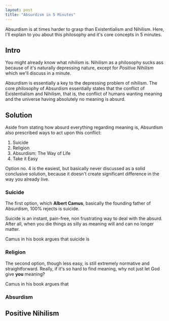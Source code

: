 ```yaml
---
layout: post
title: "Absurdism in 5 Minutes"
---
```


Absurdism is at times harder to grasp than Existentialism and Nihilism. Here, I'll explain to you about this philosophy and it's core concepts in 5 minutes.

## Intro

You might already know what *nihilism* is. Nihilism as a philosophy sucks ass because of it's naturally depressing nature, except for *Positive Nihilism* which we'll discuss in a minute.

Absurdism is essentially a key to the depressing problem of nihilism. The core philosophy of Absurdism essentially states that the conflict of Existentialism and Nihilism, that is, the conflict of humans wanting meaning and the universe having absolutely no meaning is absurd.

## Solution

Aside from stating how absurd everything regarding meaning is, Absurdism also prescribed ways to act upon this conflict:

1. Suicide
2. Religion
3. Absurdism: The Way of Life
4. Take it Easy

Option no. 4 is the easiest, but basically never discussed as a solid conclusive solution, because it doesn't create significant difference in the way you already live.

### Suicide

The first option, which **Albert Camus**, basically the founding father of Absurdism, 100% rejects is suicide.

Suicide is an instant, pain-free, non frustrating way to deal with the absurd. After all, when you die things as silly as meaning will and can no longer matter.

Camus in his book argues that suicide is

### Religion

The second option, though less easy, is still extremely normative and straightforward. Really, if it's so hard to find meaning, why not just let God give **you** meaning?

Camus in his book argues that

### Absurdism



## Positive Nihilism
